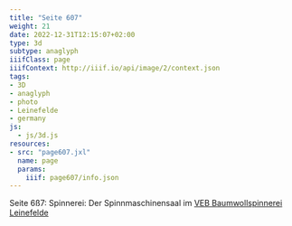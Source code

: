 ```yaml
---
title: "Seite 607"
weight: 21
date: 2022-12-31T12:15:07+02:00
type: 3d
subtype: anaglyph
iiifClass: page
iiifContext: http://iiif.io/api/image/2/context.json
tags:
- 3D
- anaglyph
- photo
- Leinefelde
- germany
js:
  - js/3d.js
resources:
- src: "page607.jxl"
  name: page
  params:
    iiif: page607/info.json
---
```

Seite 6ß7: Spinnerei: Der Spinnmaschinensaal im [VEB Baumwollspinnerei Leinefelde](https://de.wikipedia.org/wiki/Baumwollspinnerei_und_Zwirnerei_Leinefelde)
